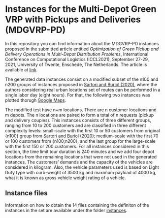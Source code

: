 # Instances for the Multi-Depot Green VRP with Pickups and Deliveries (MDGVRP-PD)

In this repository you can find information about the MDGVRP-PD instances proposed in the submitted article entitled *Optimization of Green Pickup and Delivery Operations in Multi-Depot Distribution Problems*, International Conference on Computational Logistics (ICCL2021), September 27-29, 2021, University of Twente, Enschede, The Netherlands. The article is available at [link](https://link.springer.com/chapter/10.1007/978-3-030-87672-2_32).

The generated data instances consist on a modified subset of the n100 and n200 groups of instances proposed in [Sartori and Buriol (2020)](https://www.sciencedirect.com/science/article/pii/S0305054820301829), where the authors considering real urban locations set of routes can be performed in a single labor day (eight hours). For that, the following two instances was plotted thorugh [Google Maps](https://www.google.com/maps/d/edit?mid=1Y-Qd16qhqWWvHsVQsBDVs4q4_Car6wVq&usp=sharing).


The modified test have n+m locations. There are n customer locations and m depots. The n locations are paired to form a total of n requests (pickup and delivery couples). This instances consists of three different groups, ranging from 10 to 200 customers and are classified in three different complexity levels: small-scale with the first 10 or 50 customers from original {n100} group from [Sartori and Buriol (2020)](https://www.sciencedirect.com/science/article/pii/S0305054820301829); medium-scale with the first 70 or 100 customers from {n100;n200}, and the last group for the large-scale with the first 150 or 200 customers. For all instances considered in this section, the time limit tour duration is 240 minutes and we add four depot locations from the remaining locations that were not used in the generated instances.  The customers’ demands and the capacity of the vehicles are considered in kilogram. Also, the vehicle parameters used is based on Light Duty type with curb-weight of 3500 kg and maximum payload of 4000 kg, what it is known as gross vehicle weight rating of a vehicle.

## Instance files

Information on how to obtain the 14 files containing the definiton of the instances in the set are available under the folder [instances](https://github.com/affernan/MDGVRP-PD).
